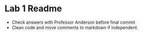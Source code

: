 # Lab 1 Readme

 - Check answers with Professor Anderson before final commit
 - Clean code and move comments to markdown if independent.
